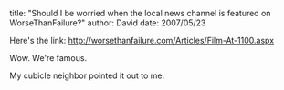 
title: "Should I be worried when the local news channel is featured on WorseThanFailure?"
author: David
date: 2007/05/23

<p>Here's the link: <a title="http://worsethanfailure.com/Articles/Film-At-1100.aspx" href="http://worsethanfailure.com/Articles/Film-At-1100.aspx">http://worsethanfailure.com/Articles/Film-At-1100.aspx</a></p> <p>Wow. We're famous.</p> <p>My cubicle neighbor pointed it out to me.</p>
